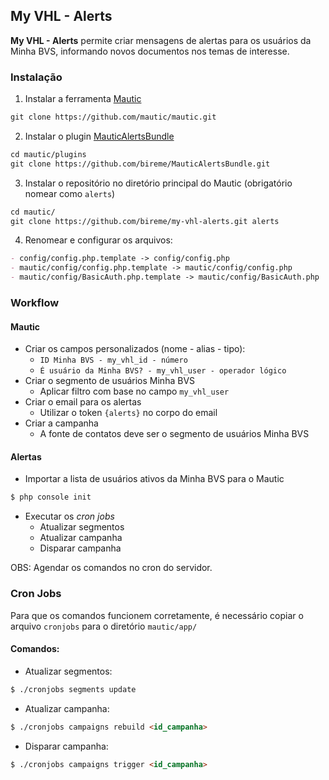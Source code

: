 ## My VHL - Alerts

**My VHL - Alerts** permite criar mensagens de alertas para os usuários da Minha BVS, informando novos documentos nos temas de interesse.

### Instalação

1. Instalar a ferramenta [Mautic](https://github.com/mautic/mautic)
```markdown
git clone https://github.com/mautic/mautic.git
```
2. Instalar o plugin [MauticAlertsBundle](https://github.com/bireme/MauticAlertsBundle)
```markdown
cd mautic/plugins
git clone https://github.com/bireme/MauticAlertsBundle.git
```
3. Instalar o repositório no diretório principal do Mautic (obrigatório nomear como `alerts`)
```markdown
cd mautic/
git clone https://github.com/bireme/my-vhl-alerts.git alerts
```
4. Renomear e configurar os arquivos:
```markdown
- config/config.php.template -> config/config.php
- mautic/config/config.php.template -> mautic/config/config.php
- mautic/config/BasicAuth.php.template -> mautic/config/BasicAuth.php
```

### Workflow

#### Mautic

- Criar os campos personalizados (nome - alias - tipo):
  - `ID Minha BVS - my_vhl_id - número`
  - `É usuário da Minha BVS? - my_vhl_user - operador lógico`
- Criar o segmento de usuários Minha BVS
  - Aplicar filtro com base no campo `my_vhl_user`
- Criar o email para os alertas
  - Utilizar o token `{alerts}` no corpo do email
- Criar a campanha
  - A fonte de contatos deve ser o segmento de usuários Minha BVS

#### Alertas

- Importar a lista de usuários ativos da Minha BVS para o Mautic
```markdown
$ php console init
```
- Executar os _cron jobs_
  - Atualizar segmentos
  - Atualizar campanha
  - Disparar campanha

OBS: Agendar os comandos no cron do servidor.

### Cron Jobs

Para que os comandos funcionem corretamente, é necessário copiar o arquivo `cronjobs` para o diretório `mautic/app/`

#### Comandos:

- Atualizar segmentos:
```markdown
$ ./cronjobs segments update
```
- Atualizar campanha:
```markdown
$ ./cronjobs campaigns rebuild <id_campanha>
```
- Disparar campanha:
```markdown
$ ./cronjobs campaigns trigger <id_campanha>
```
